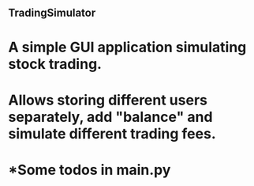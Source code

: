 ## TradingSimulator

# A simple GUI application simulating stock trading.
# Allows storing different users separately, add "balance" and simulate different trading fees.

# *Some todos in main.py


